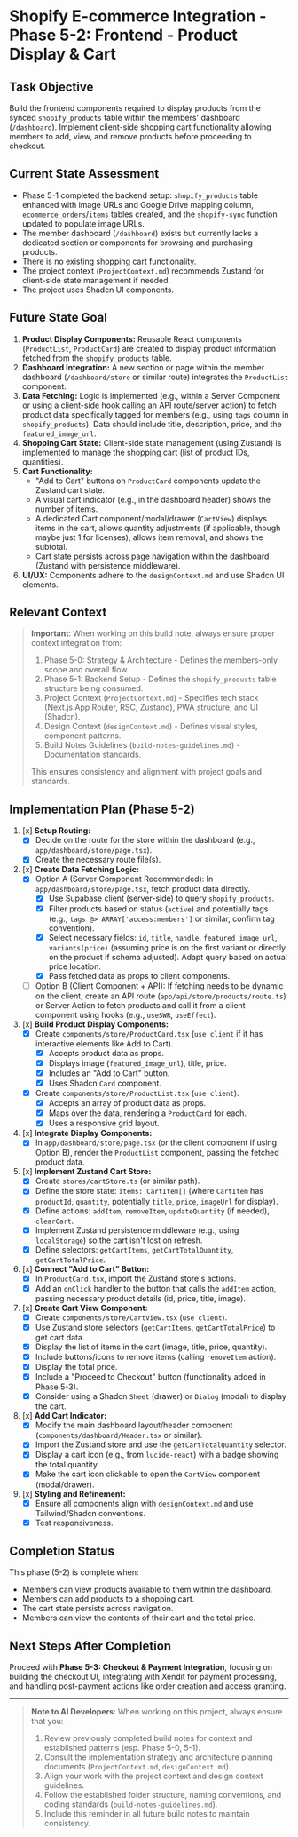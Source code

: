 # Shopify E-commerce Integration - Phase 5-2: Frontend - Product Display & Cart

## Task Objective
Build the frontend components required to display products from the synced `shopify_products` table within the members' dashboard (`/dashboard`). Implement client-side shopping cart functionality allowing members to add, view, and remove products before proceeding to checkout.

## Current State Assessment
-   Phase 5-1 completed the backend setup: `shopify_products` table enhanced with image URLs and Google Drive mapping column, `ecommerce_orders`/`items` tables created, and the `shopify-sync` function updated to populate image URLs.
-   The member dashboard (`/dashboard`) exists but currently lacks a dedicated section or components for browsing and purchasing products.
-   There is no existing shopping cart functionality.
-   The project context (`ProjectContext.md`) recommends Zustand for client-side state management if needed.
-   The project uses Shadcn UI components.

## Future State Goal
1.  **Product Display Components:** Reusable React components (`ProductList`, `ProductCard`) are created to display product information fetched from the `shopify_products` table.
2.  **Dashboard Integration:** A new section or page within the member dashboard (`/dashboard/store` or similar route) integrates the `ProductList` component.
3.  **Data Fetching:** Logic is implemented (e.g., within a Server Component or using a client-side hook calling an API route/server action) to fetch product data specifically tagged for members (e.g., using `tags` column in `shopify_products`). Data should include title, description, price, and the `featured_image_url`.
4.  **Shopping Cart State:** Client-side state management (using Zustand) is implemented to manage the shopping cart (list of product IDs, quantities).
5.  **Cart Functionality:**
    *   "Add to Cart" buttons on `ProductCard` components update the Zustand cart state.
    *   A visual cart indicator (e.g., in the dashboard header) shows the number of items.
    *   A dedicated Cart component/modal/drawer (`CartView`) displays items in the cart, allows quantity adjustments (if applicable, though maybe just 1 for licenses), allows item removal, and shows the subtotal.
    *   Cart state persists across page navigation within the dashboard (Zustand with persistence middleware).
6.  **UI/UX:** Components adhere to the `designContext.md` and use Shadcn UI elements.

## Relevant Context

> **Important**: When working on this build note, always ensure proper context integration from:
> 1.  Phase 5-0: Strategy & Architecture - Defines the members-only scope and overall flow.
> 2.  Phase 5-1: Backend Setup - Defines the `shopify_products` table structure being consumed.
> 3.  Project Context (`ProjectContext.md`) - Specifies tech stack (Next.js App Router, RSC, Zustand), PWA structure, and UI (Shadcn).
> 4.  Design Context (`designContext.md`) - Defines visual styles, component patterns.
> 5.  Build Notes Guidelines (`build-notes-guidelines.md`) - Documentation standards.
>
> This ensures consistency and alignment with project goals and standards.

## Implementation Plan (Phase 5-2)

1.  [x] **Setup Routing:**
    *   [x] Decide on the route for the store within the dashboard (e.g., `app/dashboard/store/page.tsx`).
    *   [x] Create the necessary route file(s).
2.  [x] **Create Data Fetching Logic:**
    *   [x] Option A (Server Component Recommended): In `app/dashboard/store/page.tsx`, fetch product data directly.
        *   [x] Use Supabase client (server-side) to query `shopify_products`.
        *   [x] Filter products based on status (`active`) and potentially tags (e.g., `tags @> ARRAY['access:members']` or similar, confirm tag convention).
        *   [x] Select necessary fields: `id`, `title`, `handle`, `featured_image_url`, `variants(price)` (assuming price is on the first variant or directly on the product if schema adjusted). Adapt query based on actual price location.
        *   [x] Pass fetched data as props to client components.
    *   [ ] Option B (Client Component + API): If fetching needs to be dynamic on the client, create an API route (`app/api/store/products/route.ts`) or Server Action to fetch products and call it from a client component using hooks (e.g., `useSWR`, `useEffect`).
3.  [x] **Build Product Display Components:**
    *   [x] Create `components/store/ProductCard.tsx` (`use client` if it has interactive elements like Add to Cart).
        *   [x] Accepts product data as props.
        *   [x] Displays image (`featured_image_url`), title, price.
        *   [x] Includes an "Add to Cart" button.
        *   [x] Uses Shadcn `Card` component.
    *   [x] Create `components/store/ProductList.tsx` (`use client`).
        *   [x] Accepts an array of product data as props.
        *   [x] Maps over the data, rendering a `ProductCard` for each.
        *   [x] Uses a responsive grid layout.
4.  [x] **Integrate Display Components:**
    *   [x] In `app/dashboard/store/page.tsx` (or the client component if using Option B), render the `ProductList` component, passing the fetched product data.
5.  [x] **Implement Zustand Cart Store:**
    *   [x] Create `stores/cartStore.ts` (or similar path).
    *   [x] Define the store state: `items: CartItem[]` (where `CartItem` has `productId`, `quantity`, potentially `title`, `price`, `imageUrl` for display).
    *   [x] Define actions: `addItem`, `removeItem`, `updateQuantity` (if needed), `clearCart`.
    *   [x] Implement Zustand persistence middleware (e.g., using `localStorage`) so the cart isn't lost on refresh.
    *   [x] Define selectors: `getCartItems`, `getCartTotalQuantity`, `getCartTotalPrice`.
6.  [x] **Connect "Add to Cart" Button:**
    *   [x] In `ProductCard.tsx`, import the Zustand store's actions.
    *   [x] Add an `onClick` handler to the button that calls the `addItem` action, passing necessary product details (id, price, title, image).
7.  [x] **Create Cart View Component:**
    *   [x] Create `components/store/CartView.tsx` (`use client`).
    *   [x] Use Zustand store selectors (`getCartItems`, `getCartTotalPrice`) to get cart data.
    *   [x] Display the list of items in the cart (image, title, price, quantity).
    *   [x] Include buttons/icons to remove items (calling `removeItem` action).
    *   [x] Display the total price.
    *   [x] Include a "Proceed to Checkout" button (functionality added in Phase 5-3).
    *   [x] Consider using a Shadcn `Sheet` (drawer) or `Dialog` (modal) to display the cart.
8.  [x] **Add Cart Indicator:**
    *   [x] Modify the main dashboard layout/header component (`components/dashboard/Header.tsx` or similar).
    *   [x] Import the Zustand store and use the `getCartTotalQuantity` selector.
    *   [x] Display a cart icon (e.g., from `lucide-react`) with a badge showing the total quantity.
    *   [x] Make the cart icon clickable to open the `CartView` component (modal/drawer).
9.  [x] **Styling and Refinement:**
    *   [x] Ensure all components align with `designContext.md` and use Tailwind/Shadcn conventions.
    *   [x] Test responsiveness.

## Completion Status

This phase (5-2) is complete when:
-   Members can view products available to them within the dashboard.
-   Members can add products to a shopping cart.
-   The cart state persists across navigation.
-   Members can view the contents of their cart and the total price.

## Next Steps After Completion
Proceed with **Phase 5-3: Checkout & Payment Integration**, focusing on building the checkout UI, integrating with Xendit for payment processing, and handling post-payment actions like order creation and access granting.

---

> **Note to AI Developers**: When working on this project, always ensure that you:
> 1.  Review previously completed build notes for context and established patterns (esp. Phase 5-0, 5-1).
> 2.  Consult the implementation strategy and architecture planning documents (`ProjectContext.md`, `designContext.md`).
> 3.  Align your work with the project context and design context guidelines.
> 4.  Follow the established folder structure, naming conventions, and coding standards (`build-notes-guidelines.md`).
> 5.  Include this reminder in all future build notes to maintain consistency. 